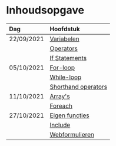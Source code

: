 # Inhoudsopgave

| Dag        | Hoofdstuk                                                               |
| :--------- | :---------------------------------------------------------------------- |
| 22/09/2021 | [Variabelen](week38/PHP-2021-09-22-H.md#Variabelen)                     |
|            | [Operators](week38/PHP-2021-09-22-H.md#Operators)                       |
|            | [If Statements](week38/PHP-2021-09-22-H.md#If%20Statements)             |
| 05/10/2021 | [For-loop](week40/PHP-2021-10-05-W.md#For-loop)                         |
|            | [While-loop](week40/PHP-2021-10-05-W.md#While-loop)                     |
|            | [Shorthand operators](week40/PHP-2021-10-05-W.md#Shorthand%20operators) |
| 11/10/2021 | [Array's](week41/PHP-2021-10-11-W.md#Array's)                           |
|            | [Foreach](week41/PHP-2021-10-11-W.md#Foreach)                           |
| 27/10/2021 | [Eigen functies](week43/PHP-2021-10-28-H.md#Eigen%20functies)           |
|            | [Include](week43/PHP-2021-10-28-H.md#Include)                           |
|            | [Webformulieren](week43/PHP-2021-10-28-H.md#Webformulieren)             |
